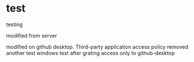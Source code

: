 # test
testing

modified from server

modified on github desktop. Third-party application access policy removed
another test
windows test after grating access only to github-desktop
